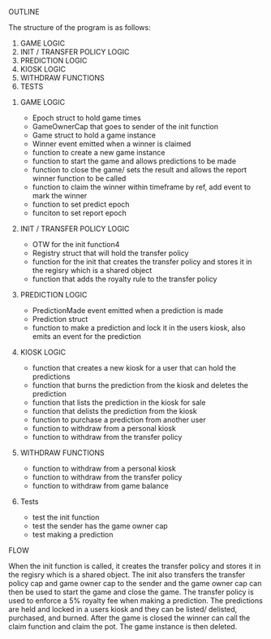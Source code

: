 
OUTLINE 


The structure of the program is as follows:
    
1. GAME LOGIC
2. INIT / TRANSFER POLICY LOGIC
3. PREDICTION LOGIC
4. KIOSK LOGIC
5. WITHDRAW FUNCTIONS
6. TESTS



1) GAME LOGIC
    - Epoch struct to hold game times
    - GameOwnerCap that goes to sender of the init function
    - Game struct to hold a game instance
    - Winner event emitted when a winner is claimed
    - function to create a new game instance
    - function to start the game and allows predictions to be made
    - function to close the game/ sets the result and allows the report winner function to be called
    - function to claim the winner within timeframe by ref, add event to mark the winner
    - function to set predict epoch
    - funciton to set report epoch



2) INIT / TRANSFER POLICY LOGIC
    - OTW for the init function4
    - Registry struct that will hold the transfer policy
    - function for the init  that creates the transfer policy and stores it in the regisry which is a shared object
    - function that adds the royalty rule to the transfer policy



3) PREDICTION LOGIC
    - PredictionMade event emitted when a prediction is made
    - Prediction struct
    - function to make a prediction and lock it in the users kiosk, also emits an event for the prediction



4) KIOSK LOGIC
    - function that creates a new kiosk for a user that can hold the predictions
    - function that burns the prediction from the kiosk and deletes the prediction
    - function that lists the prediction in the kiosk for sale
    - function that delists the prediction from the kiosk
    - function to purchase a prediction from another user
    - function to withdraw from a personal kiosk
    - function to withdraw from the transfer policy



5) WITHDRAW FUNCTIONS
    - function to withdraw from a personal kiosk
    - function to withdraw from the transfer policy
    - function to withdraw from game balance



6) Tests
    - test the init function
    - test the sender has the game owner cap
    - test making a prediction






  FLOW 


When the init function is called, it creates the transfer policy and stores it in the regisry which is a shared object. The init also transfers the transfer policy cap and game owner cap to the sender and the game owner cap can then be used to start the game and close the game.
The transfer policy is used to enforce a 5% royalty fee when making a prediction.
The predictions are held and locked in a users kiosk and they can be listed/ delisted, purchased, and burned.
After the game is closed the winner can call the claim function and claim the pot. The game instance is then deleted.

